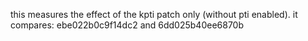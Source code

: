 this measures the effect of the kpti patch only (without pti enabled). it compares: ebe022b0c9f14dc2 and 6dd025b40ee6870b
